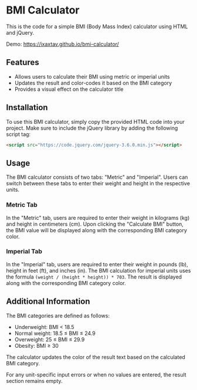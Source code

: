 # BMI Calculator

This is the code for a simple BMI (Body Mass Index) calculator using HTML and jQuery.

Demo: https://ixaxtav.github.io/bmi-calculator/

## Features

- Allows users to calculate their BMI using metric or imperial units
- Updates the result and color-codes it based on the BMI category
- Provides a visual effect on the calculator title

## Installation

To use this BMI calculator, simply copy the provided HTML code into your project. Make sure to include the jQuery library by adding the following script tag:

```html
<script src="https://code.jquery.com/jquery-3.6.0.min.js"></script>
```

## Usage

The BMI calculator consists of two tabs: "Metric" and "Imperial". Users can switch between these tabs to enter their weight and height in the respective units.

### Metric Tab

In the "Metric" tab, users are required to enter their weight in kilograms (kg) and height in centimeters (cm). Upon clicking the "Calculate BMI" button, the BMI value will be displayed along with the corresponding BMI category color.

### Imperial Tab

In the "Imperial" tab, users are required to enter their weight in pounds (lb), height in feet (ft), and inches (in). The BMI calculation for imperial units uses the formula `(weight / (height * height)) * 703`. The result is displayed along with the corresponding BMI category color.

## Additional Information

The BMI categories are defined as follows:

- Underweight: BMI < 18.5
- Normal weight: 18.5 ≤ BMI ≤ 24.9
- Overweight: 25 ≤ BMI ≤ 29.9
- Obesity: BMI ≥ 30

The calculator updates the color of the result text based on the calculated BMI category.

For any unit-specific input errors or when no values are entered, the result section remains empty.
